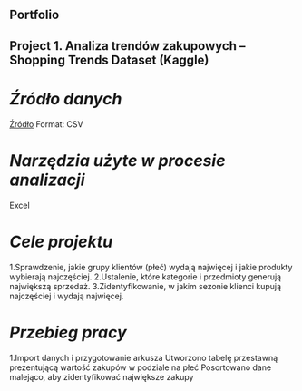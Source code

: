 ## Portfolio

## Project 1. Analiza trendów zakupowych – Shopping Trends Dataset (Kaggle)

# *Źródło danych*
[Źródło](https://www.kaggle.com/datasets/brandmustafa/shopping-trends)
Format: CSV

# *Narzędzia użyte w procesie analizacji*
Excel

# *Cele projektu*
1.Sprawdzenie, jakie grupy klientów (płeć) wydają najwięcej i jakie produkty wybierają najczęściej.
2.Ustalenie, które kategorie i przedmioty generują największą sprzedaż.
3.Zidentyfikowanie, w jakim sezonie klienci kupują najczęściej i wydają najwięcej.

# *Przebieg pracy*
1.Import danych i przygotowanie arkusza
Utworzono tabelę przestawną prezentującą wartość zakupów w podziale na płeć
Posortowano dane malejąco, aby zidentyfikować największe zakupy
